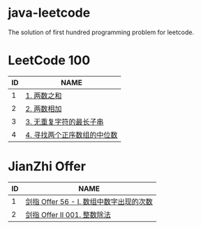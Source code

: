 # java-leetcode

The solution of first hundred programming problem for leetcode.

# LeetCode 100

| ID  | NAME                                                        |
|-----|-------------------------------------------------------------|
| 1   | [1. 两数之和](src/com/yeahqing/easy/_001/Solution.java)         |
| 2   | [2. 两数相加](src/com/yeahqing/medium/_002/Solution.java)       |
| 3   | [3. 无重复字符的最长子串](src/com/yeahqing/medium/_003/Solution.java) |
| 4   | [4. 寻找两个正序数组的中位数](src/com/yeahqing/hard/_004/Solution.java) |

# JianZhi Offer

| ID  | NAME                                                                                |
|-----|-------------------------------------------------------------------------------------|
| 1   | [剑指 Offer 56 - I. 数组中数字出现的次数](src/com/yeahqing/jianzhioffer/_1_056_1/Solution.java) |
| 2   | [剑指 Offer II 001. 整数除法](src/com/yeahqing/jianzhioffer/_2_001/Solution.java)         |